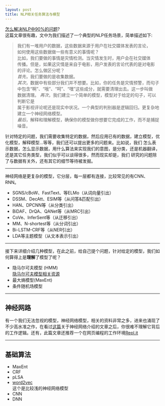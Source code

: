 ```yaml
---
layout: post
title: NLP相关任务算法与模型
---
```

[怎么解决NLP中90%的问题](https://blog.insightdatascience.com/how-to-solve-90-of-nlp-problems-a-step-by-step-guide-fda605278e4e)?  
这篇文章很有趣，文中为我们描述了一个典型的NLP任务场景，简单描述如下:
>我们有一堆用户的数据，这些数据来源于用户在社交媒体发表的言论，  
如何使用这些数据做一些有意义的事情呢？  
比如，我们要做的事情是灾情检测。当灾情发生时，用户会在社交媒体  
传播。但是，如果这灾情是来自于电影，用户发表的言论代表的是对电影  
的评论。怎么做区分呢？  
*首先*，我们要做的是收集数据。  
*其次*，数据中有些部分我们并不想要。比如，你的任务是灾情预警，而句子  
中包含“啊”、“哦”、“呵”、“嘿”这些成分，就需要清理出去。这一步叫做  
数据清理。
*再次*，我们建立一个简单的模型，模型对于给定的句子，可以判断它是  
属于影视评论呢还是现实中状况。一个典型的判别器是逻辑回归。更复杂地  
建立一个神经网络模型。  
*最后*，解释和理解模型，确保你的模型做你想要它完成的工作，而不是捕捉噪音。  

针对特定的问题，我们需要收集特定的数据，然后应用已有的数据，建立模型，优化模型，解释模型...等等，我们还可以提出更多的问题来。比如说，我们
怎么表示数据，怎么显示数据，用什么算法来实现我们的意图，是分类，还是机器翻译，还是其它任务类型，我们似乎可以谈得很多，然而现实却是，我们
研究的问题除了与数据有关外，还有其它的细节等待被发掘。  

---  
神经网络是更复杂的模型，它分层，每一层都有连接，比较常见的有CNN、RNN。



- SGNS/cBoW、FastText、等ELMo（从词向量引出）
- DSSM、DecAtt、ESIM等（从问答&匹配引出）
- HAN、DPCNN等（从分类引出）
- BiDAF、DrQA、QANet等（从MRC引出）
- CoVe、InferSent等（从迁移引出）
- MM、N-shortest等（从分词引出）
- Bi-LSTM-CRF等（从NER引出）
- LDA等主题模型（从文本表示引出）


---

接下来详细介绍几种模型，在此之前，给自己提个问题，针对给定的模型，我们如何算得上是**理解**了模型了呢？
 - 隐马尔可夫模型 (HMM)  
  [隐马尔可夫模型相关资源](https://www.quora.com/What-are-some-good-resources-for-learning-about-Hidden-Markov-Models)
 - 最大熵模型(MaxEnt)
 - 条件随机场模型
 
---
## 神经网路
有一个我们无法忽视的模型，神经网络模型，相关的资料非常之多，进来也涌现了不少高水准之作，在看过[这篇](https://victorzhou.com/blog/intro-to-neural-networks/)关于神经网络介绍的文章之后，你很难不理解它背后的工作逻辑。还有，此篇文章还推荐一个在网页编程的工作环境[Repl.it](https://repl.it/languages)


---
## 基础算法
- MaxEnt
- CRF
- pLSA
- [word2vec](https://en.wikipedia.org/wiki/Word2vec)  
  这个是比较浅的神经网络模型
- CNN
- DNN
